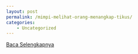 ```yaml
---
layout: post
permalink: /mimpi-melihat-orang-menangkap-tikus/
categories:
    - Uncategorized
---
```


[Baca Selengkapnya](/01)